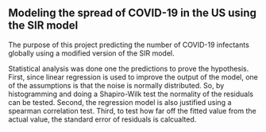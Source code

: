 ## Modeling the spread of COVID-19 in the US using the SIR model
The purpose of this project predicting the number of COVID-19 infectants globally using a modified version of the SIR model.

Statistical analysis was done one the predictions to prove  the hypothesis. First, since linear regression is used to improve the output of the model, one of the assumptions is that the noise is normally distributed. So, by histogramming and doing a Shapiro-Wilk test the normality of the residuals can be tested. Second, the regression model is also justified using a spearman correlation test. Third, to test how far off the fitted value from the actual value, the standard error of residuals is calcualted.
